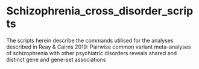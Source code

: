 # Schizophrenia_cross_disorder_scripts
The scripts herein describe the commands utilised for the analyses described in Reay &amp; Cairns 2019: Pairwise common variant meta-analyses of schizophrenia with other psychiatric disorders reveals shared and distinct gene and gene-set associations

